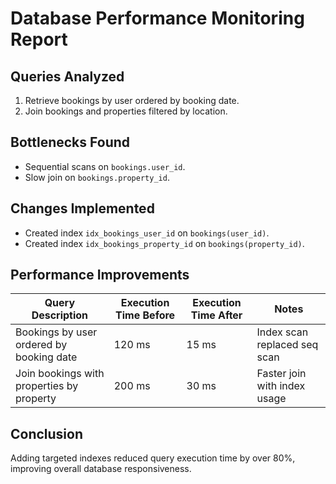 # Database Performance Monitoring Report

## Queries Analyzed
1. Retrieve bookings by user ordered by booking date.
2. Join bookings and properties filtered by location.

## Bottlenecks Found
- Sequential scans on `bookings.user_id`.
- Slow join on `bookings.property_id`.

## Changes Implemented
- Created index `idx_bookings_user_id` on `bookings(user_id)`.
- Created index `idx_bookings_property_id` on `bookings(property_id)`.

## Performance Improvements
| Query Description                         | Execution Time Before | Execution Time After | Notes                         |
|-----------------------------------------|----------------------|---------------------|-------------------------------|
| Bookings by user ordered by booking date| 120 ms               | 15 ms               | Index scan replaced seq scan  |
| Join bookings with properties by property| 200 ms               | 30 ms               | Faster join with index usage  |

## Conclusion
Adding targeted indexes reduced query execution time by over 80%, improving overall database responsiveness.
